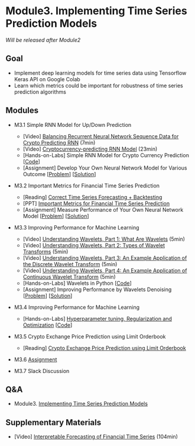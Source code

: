 # Module3. Implementing Time Series Prediction Models

*Will be released after Module2*

## Goal
- Implement deep learning models for time series data using Tensorflow Keras API on Google Colab 
- Learn which metrics could be important for robustness of time series prediction algorithms 

## Modules
- M3.1 Simple RNN Model for Up/Down Prediction
    - [Video] [Balancing Recurrent Neural Network Sequence Data for Crypto Predicting RNN](https://pythonprogramming.net/balancing-rnn-data-deep-learning-python-tensorflow-keras/) (7min)
    - [Video] [Cryptocurrency-predicting RNN Model](https://pythonprogramming.net/crypto-rnn-model-deep-learning-python-tensorflow-keras/) (23min)
    - [Hands-on-Labs] Simple RNN Model for Crypto Currency Prediction [[Code](https://colab.research.google.com/drive/1AzPfrMqrhUxgE8EN0WTPoJ39B5xIEx-a)]
    - [Assignment] Develop Your Own Neural Network Model for Various Outcome [[Problem](https://colab.research.google.com/drive/1XO3bqzJXHe1R-cMcOsHWJ0GRu45ofB0K)] [[Solution](https://colab.research.google.com/drive/10T0p4FuaF4Bgph3dFRSYxbRMYkVPS9gN)]

- M3.2 Important Metrics for Financial Time Series Prediction
    - [Reading] [Correct Time Series Forecasting + Backtesting](https://medium.com/machine-learning-world/neural-networks-for-algorithmic-trading-1-2-correct-time-series-forecasting-backtesting-9776bfd9e589)
    - [PPT] [Important Metrics for Financial Time Series Prediction](https://drive.google.com/open?id=1N5W1dg7h4dnF0fSZ9ohy_I5Of46Is3AD)
    - [Assignment] Measure Performance of Your Own Neural Network Model [[Problem](https://colab.research.google.com/drive/1r0J7BBB0S7HmyVfFRLJD24XPC_bzg8ea)] [[Solution](https://colab.research.google.com/drive/1sJA328dcutKrVTe4WvFARVMFZ8zX6_Wl)]

- M3.3 Improving Performance for Machine Learning
    - [Video] [Understanding Wavelets, Part 1: What Are Wavelets](https://youtu.be/QX1-xGVFqmw) (5min)
    - [Video] [Understanding Wavelets, Part 2: Types of Wavelet Transforms](https://youtu.be/F7Lg-nFYooU) (5min)
    - [Video] [Understanding Wavelets, Part 3: An Example Application of the Discrete Wavelet Transform](https://youtu.be/-OhibnAXBEM) (5min)
    - [Video] [Understanding Wavelets, Part 4: An Example Application of Continuous Wavelet Transform](https://youtu.be/GV34hKXDw_c) (5min)
    - [Hands-on-Labs] Wavelets in Python [[Code](https://colab.research.google.com/drive/1veaRKiVGaLQ_0iFQ7yF85E5SIdFUiBco)]
    - [Assignment] Improving Performance by Wavelets Denoising [[Problem](https://colab.research.google.com/drive/1OCNlwAr0cYDw3g2_XReg8UTPLeMqwior)] [[Solution](https://colab.research.google.com/drive/16hGhkA8ZfS6jNFE3RNG4EYcDS4BRASmH)]

- M3.4 Improving Performance for Machine Learning
    - [Hands-on-Labs] [Hyperparameter tuning, Regularization and Optimization](https://drive.google.com/open?id=1YV__t4FruWkBkLeU5ECyK-AUiaCIivq0) [[Code](https://colab.research.google.com/drive/1T8hfFVuSUMohKNPYq9L1j2IQ_Ch5nyjL)]

- M3.5 Crypto Exchange Price Prediction using Limit Orderbook
    - [Reading] [Crypto Exchange Price Prediction using Limit Orderbook](https://drive.google.com/open?id=1U86rW0rL7ZMld4txXi40SEfACVJ0r3vZ)

- M3.6 [Assignment]()
- M3.7 Slack Discussion

## Q&A
- Module3. [Implementing Time Series Prediction Models](../Q&A/Module3.md)

## Supplementary Materials
- [Video] [Interpretable Forecasting of Financial Time Series](https://youtu.be/gX8gyri8E28?t=107) (104min)